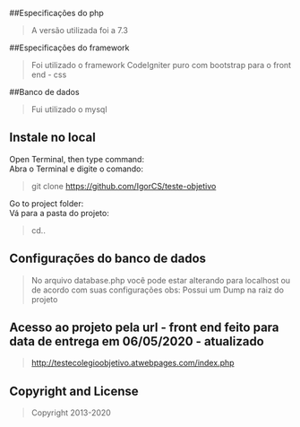
##Especificações do php
>A versão utilizada foi a 7.3
 
##Especificações do framework
>Foi utilizado o framework CodeIgniter puro com bootstrap para o front end - css

##Banco de dados
>Fui utilizado o mysql

## Instale no local  
Open Terminal, then type command:  
Abra o Terminal e digite o comando:  
> git clone https://github.com/IgorCS/teste-objetivo

Go to project folder:  
Vá para a pasta do projeto:  
> cd..

## Configurações do banco de dados
>No arquivo database.php você pode estar alterando para localhost ou de acordo com suas configurações
obs: Possui um Dump na raiz do projeto 

## Acesso ao projeto pela url - front end feito para data de entrega em 06/05/2020 - atualizado
>http://testecolegioobjetivo.atwebpages.com/index.php

## Copyright and License

>Copyright 2013-2020 
